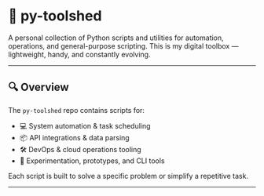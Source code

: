 # 🧰 py-toolshed

A personal collection of Python scripts and utilities for automation, operations, and general-purpose scripting. This is my digital toolbox — lightweight, handy, and constantly evolving.

---

## 🔍 Overview

The `py-toolshed` repo contains scripts for:

- 💻 System automation & task scheduling  
- 📦 API integrations & data parsing  
- 🛠️ DevOps & cloud operations tooling  
- 🧪 Experimentation, prototypes, and CLI tools  

Each script is built to solve a specific problem or simplify a repetitive task.

---
